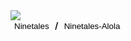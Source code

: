 <h1 id="monname"> </h1><br>
<img id="monpic" src="https://www.smogon.com/dex/media/sprites/xy/pikachu.gif">
<br>
<b><button onclick="switchForm('ninetales')" style="background:none;border:none;">Ninetales</button> / <button onclick="switchForm('ninetales-alola')" style="background:none;border:none;">Ninetales-Alola</button></b>

<script>
  import pokedex from 'src/data.js';
  var id = "ninetales";
  document.getElementById("monname").innerHTML = "owo";
  document.getElementById('monpic').src='https://www.smogon.com/dex/media/sprites/xy/' + id + '.gif';
  
  
  function switchForm(form) {
    document.getElementById('monpic').src='https://www.smogon.com/dex/media/sprites/xy/' + form + '.gif';
  }
</script>
